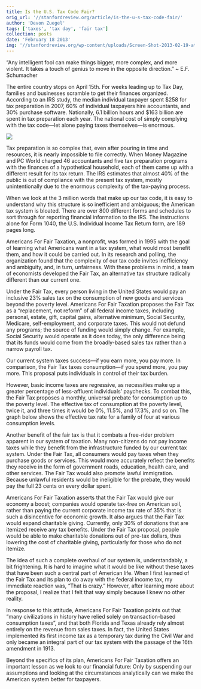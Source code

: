 ```yaml
---
title: Is the U.S. Tax Code Fair?
orig_url: '//stanfordreview.org/article/is-the-u-s-tax-code-fair/'
author: 'Devon Zuegel'
tags: ['taxes', 'tax day', 'fair tax']
collection: posts
date: 'February 18 2013'
img: '//stanfordreview.org/wp-content/uploads/Screen-Shot-2013-02-19-at-11.19.11-AM-300x164.png'
---
```


“Any intelligent fool can make things bigger, more complex, and more violent. It takes a touch of genius to move in the opposite direction.”
~ E.F. Schumacher

The entire country stops on April 15th. For weeks leading up to Tax Day, families and businesses scramble to get their finances organized. According to an IRS study, the median individual taxpayer spent $258 for tax preparation in 2007, 60% of individual taxpayers hire accountants, and 30% purchase software. Nationally, 6.1 billion hours and $163 billion are spent in tax preparation each year. The national cost of simply complying with the tax code—let alone paying taxes themselves—is enormous.

![](//stanfordreview.org/wp-content/uploads/Screen-Shot-2013-02-19-at-11.19.11-AM-300x164.png)

Tax preparation is so complex that, even after pouring in time and resources, it is nearly impossible to file correctly. When Money Magazine and PC World charged 46 accountants and five tax preparation programs with the finances of a hypothetical household, each of them came up with a different result for its tax return. The IRS estimates that almost 40% of the public is out of compliance with the present tax system, mostly unintentionally due to the enormous complexity of the tax-paying process.

When we look at the 3 million words that make up our tax code, it is easy to understand why this structure is so inefficient and ambiguous; the American tax system is bloated. There are over 800 different forms and schedules to sort through for reporting financial information to the IRS. The instructions alone for Form 1040, the U.S. Individual Income Tax Return form, are 189 pages long.

Americans For Fair Taxation, a nonprofit, was formed in 1995 with the goal of learning what Americans want in a tax system, what would most benefit them, and how it could be carried out. In its research and polling, the organization found that the complexity of our tax code invites inefficiency and ambiguity, and, in turn, unfairness. With these problems in mind, a team of economists developed the Fair Tax, an alternative tax structure radically different than our current one.

Under the Fair Tax, every person living in the United States would pay an inclusive 23% sales tax on the consumption of new goods and services beyond the poverty level. Americans For Fair Taxation proposes the Fair Tax as a “replacement, not reform” of all federal income taxes, including personal, estate, gift, capital gains, alternative minimum, Social Security, Medicare, self-employment, and corporate taxes. This would not defund any programs; the source of funding would simply change. For example, Social Security would operate as it does today, the only difference being that its funds would come from the broadly-based sales tax rather than a narrow payroll tax.

Our current system taxes success—if you earn more, you pay more. In comparison, the Fair Tax taxes consumption—if you spend more, you pay more. This proposal puts individuals in control of their tax burden.

However, basic income taxes are regressive, as necessities make up a greater percentage of less-affluent individuals’ paychecks. To combat this, the Fair Tax proposes a monthly, universal prebate for consumption up to the poverty level. The effective tax of consumption at the poverty level, twice it, and three times it would be 0%, 11.5%, and 17.3%, and so on. The graph below shows the effective tax rate for a family of four at various consumption levels.

Another benefit of the fair tax is that it combats a free-rider problem apparent in our system of taxation. Many non-citizens do not pay income taxes while they benefit from the infrastructure funded by our current tax system. Under the Fair Tax, all consumers would pay taxes when they purchase goods or services. This would more accurately reflect the benefits they receive in the form of government roads, education, health care, and other services. The Fair Tax would also promote lawful immigration. Because unlawful residents would be ineligible for the prebate, they would pay the full 23 cents on every dollar spent.

Americans For Fair Taxation asserts that the Fair Tax would give our economy a boost; companies would operate tax-free on American soil, rather than paying the current corporate income tax rate of 35% that is such a disincentive for economic growth. It also argues that the Fair Tax would expand charitable giving. Currently, only 30% of donations that are itemized receive any tax benefits. Under the Fair Tax proposal, people would be able to make charitable donations out of pre-tax dollars, thus lowering the cost of charitable giving, particularly for those who do not itemize.

The idea of such a complete overhaul of our system is, understandably, a bit frightening. It is hard to imagine what it would be like without these taxes that have been such a central part of American life. When I first learned of the Fair Tax and its plan to do away with the federal income tax, my immediate reaction was, “That is crazy.” However, after learning more about the proposal, I realize that I felt that way simply because I knew no other reality.

In response to this attitude, Americans For Fair Taxation points out that “many civilizations in history have relied solely on transaction-based consumption taxes”, and that both Florida and Texas already rely almost entirely on the revenue from sales taxes. In fact, the United States implemented its first income tax as a temporary tax during the Civil War and only became an integral part of our tax system with the passage of the 16th amendment in 1913.

Beyond the specifics of its plan, Americans For Fair Taxation offers an important lesson as we look to our financial future: Only by suspending our assumptions and looking at the circumstances analytically can we make the American system better for taxpayers.

